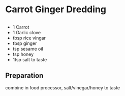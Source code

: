 # Carrot Ginger Dredding

## 

- 1 Carrot
- 1 Garlic clove
- tbsp rice vingar
- tbsp ginger
- tsp sesame oil
- tsp honey
- 1tsp salt to taste

## Preparation

combine in food processor, salt/vinegar/honey to taste


